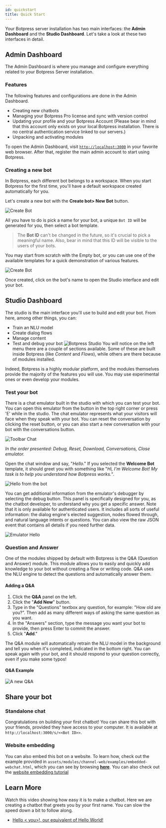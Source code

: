 ```yaml
---
id: quickstart
title: Quick Start
---
```


Your Botpress server installation has two main interfaces: the **Admin Dashboard** and the **Studio Dashboard**. Let's take a look at these two interfaces in detail.

## Admin Dashboard
The Admin Dashboard is where you manage and configure everything related to your Botpress Server installation.

### Features
The following features and configurations are done in the Admin Dashboard.

- Creating new chatbots
- Managing your Botpress Pro license and sync with version control
- Updating your profile and your Botpress Account (Please bear in mind that this account only exists on your local Botpress installation. There is no central authentication service linked to our servers.)
- Unpacking and activating modules

To open the Admin Dashboard, visit [`http://localhost:3000`](http://localhost:3000) in your favorite web browser. After that, register the main admin account to start using Botpress.

### Creating a new bot

In Botpress, each different bot belongs to a workspace. When you start Botpress for the first time, you'll have a default workspace created automatically for you.

Let's create a new bot with the **Create bot> New Bot** button.

![Create Bot](assets/workspace_bot.png)

All you have to do is pick a name for your bot, a unique `Bot ID` will be generated for you, then select a bot template.

> The **Bot ID** can't be changed in the future, so it's crucial to pick a meaningful name. Also, bear in mind that this ID will be visible to the users of your bots.

You may start from scratch with the Empty bot, or you can use one of the available templates for a quick demonstration of various features.

![Create Bot](assets/create-bot.png)

Once created, click on the bot's name to open the Studio interface and edit your bot.

## Studio Dashboard

The studio is the main interface you'll use to build and edit your bot. From here, among other things, you can:

- Train an NLU model
- Create dialog flows
- Manage content
- Test and debug your bot
![Botpress Studio](assets/studio.png)
You will notice on the left menu there are a couple of sections available. Some of these are built inside Botpress (like _Content_ and _Flows_), while others are there because of modules installed. 

Indeed, Botpress is a highly modular platform, and the modules themselves provide the majority of the features you will use. You may use experimental ones or even develop your modules.

### Test your bot

There is a chat emulator built in the studio with which you can test your bot. You can open this emulator from the button in the top right corner or press 'E' while in the studio.
The chat emulator represents what your visitors will face when they speak with your bot. You can reset the conversation by clicking the reset button, or you can also start a new conversation with your bot with the conversations button.

![Toolbar Chat](assets/studio-toolbar.png)

*In the order presented: Debug, Reset, Download, Conversations, Close emulator.*

Open the chat window and say, "_Hello_." If you selected the **Welcome Bot** template, it should greet you with something like "_Hi, I'm Welcome Bot! My task is to help you understand how Botpress works._".

![Hello from the bot](assets/flow_page.png)

You can get additional information from the emulator's debugger by selecting the debug button. This panel is specifically designed for you, as the chatbot developer, to understand why you get a specific answer. Note that it is only available for authenticated users. It includes all sorts of useful information: the dialog engine's elected suggestion, nodes flowed through, and natural language intents or questions. You can also view the raw JSON event that contains all details if you need further data.

![Emulator Hello](assets/debugger.png)

### Question and Answer

One of the modules shipped by default with Botpress is the Q&A (Question and Answer) module. This module allows you to easily and quickly add knowledge to your bot without creating a flow or writing code. Q&A uses the NLU engine to detect the questions and automatically answer them.

#### Adding a Q&A

1. Click the **Q&A** panel on the left.
2. Click the "**Add New**" button.
3. Type in the "Questions" textbox any question, for example: "How old are you?". Then add as many different ways of asking the same question as you want.
4. In the "Answers" section, type the message you want your bot to provide, then press Enter to commit the answer.
5. Click "**Add**."

The Q&A module will automatically retrain the NLU model in the background and tell you when it's completed, indicated in the bottom right. You can speak again with your bot, and it should respond to your question correctly, even if you make some typos!

#### Q&A Example

![A new Q&A](assets/newqna.png)

## Share your bot

### Standalone chat

Congratulations on building your first chatbot! You can share this bot with your friends, provided they have access to your computer. It is available at `http://localhost:3000/s/<<Bot ID>>`.

### Website embedding

You can also embed this bot on a website. To learn how, check out the example provided in `assets/modules/channel-web/examples/embedded-webchat.html`, which you can see by browsing [**here**](http://localhost:3000/assets/modules/channel-web/examples/embedded-webchat.html). You can also check out the [website embedding tutorial](channels/web.md)

## Learn More

Watch this video showing how easy it is to make a chatbot. Here we are creating a chatbot that greets you by your first name. You can slow the speed down a bit to follow along.

- [Hello < you>!, our equivalent of Hello World!](https://youtu.be/nYFX-P1zFEE)
